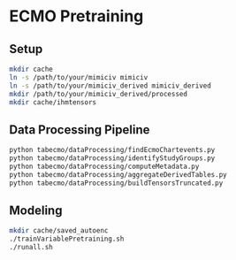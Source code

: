 # ECMO Pretraining

## Setup

```bash
mkdir cache
ln -s /path/to/your/mimiciv mimiciv
ln -s /path/to/your/mimiciv_derived mimiciv_derived
mkdir /path/to/your/mimiciv_derived/processed
mkdir cache/ihmtensors
```

## Data Processing Pipeline

```bash
python tabecmo/dataProcessing/findEcmoChartevents.py
python tabecmo/dataProcessing/identifyStudyGroups.py
python tabecmo/dataProcessing/computeMetadata.py
python tabecmo/dataProcessing/aggregateDerivedTables.py
python tabecmo/dataProcessing/buildTensorsTruncated.py
```

## Modeling

```bash
mkdir cache/saved_autoenc
./trainVariablePretraining.sh
./runall.sh
```